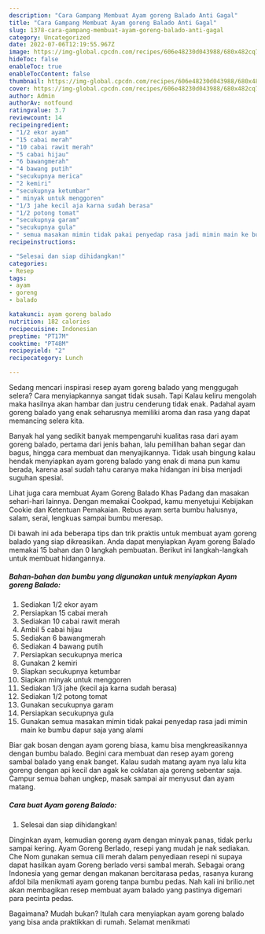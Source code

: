 ```yaml
---
description: "Cara Gampang Membuat Ayam goreng Balado Anti Gagal"
title: "Cara Gampang Membuat Ayam goreng Balado Anti Gagal"
slug: 1378-cara-gampang-membuat-ayam-goreng-balado-anti-gagal
category: Uncategorized
date: 2022-07-06T12:19:55.967Z
image: https://img-global.cpcdn.com/recipes/606e48230d043988/680x482cq70/ayam-goreng-balado-foto-resep-utama.jpg
hideToc: false
enableToc: true
enableTocContent: false
thumbnail: https://img-global.cpcdn.com/recipes/606e48230d043988/680x482cq70/ayam-goreng-balado-foto-resep-utama.jpg
cover: https://img-global.cpcdn.com/recipes/606e48230d043988/680x482cq70/ayam-goreng-balado-foto-resep-utama.jpg
author: Admin
authorAv: notfound
ratingvalue: 3.7
reviewcount: 14
recipeingredient:
- "1/2 ekor ayam"
- "15 cabai merah"
- "10 cabai rawit merah"
- "5 cabai hijau"
- "6 bawangmerah"
- "4 bawang putih"
- "secukupnya merica"
- "2 kemiri"
- "secukupnya ketumbar"
- " minyak untuk menggoren"
- "1/3 jahe kecil aja karna sudah berasa"
- "1/2 potong tomat"
- "secukupnya garam"
- "secukupnya gula"
- " semua masakan mimin tidak pakai penyedap rasa jadi mimin main ke bumbu dapur saja yang alami"
recipeinstructions:

- "Selesai dan siap dihidangkan!"
categories:
- Resep
tags:
- ayam
- goreng
- balado

katakunci: ayam goreng balado 
nutrition: 182 calories
recipecuisine: Indonesian
preptime: "PT17M"
cooktime: "PT48M"
recipeyield: "2"
recipecategory: Lunch

---
```



Sedang mencari inspirasi resep ayam goreng balado yang menggugah selera? Cara menyiapkannya sangat tidak susah. Tapi Kalau keliru mengolah maka hasilnya akan hambar dan justru cenderung tidak enak. Padahal ayam goreng balado yang enak seharusnya memiliki aroma dan rasa yang dapat memancing selera kita.


Banyak hal yang sedikit banyak mempengaruhi kualitas rasa dari ayam goreng balado, pertama dari jenis bahan, lalu pemilihan bahan segar dan bagus, hingga cara membuat dan menyajikannya. Tidak usah bingung kalau hendak menyiapkan ayam goreng balado yang enak di mana pun kamu berada, karena asal sudah tahu caranya maka hidangan ini bisa menjadi suguhan spesial.

Lihat juga cara membuat Ayam Goreng Balado Khas Padang dan masakan sehari-hari lainnya. Dengan memakai Cookpad, kamu menyetujui Kebijakan Cookie dan Ketentuan Pemakaian. Rebus ayam serta bumbu halusnya, salam, serai, lengkuas sampai bumbu meresap.


Di bawah ini ada beberapa tips dan trik praktis untuk membuat ayam goreng balado yang siap dikreasikan. Anda dapat menyiapkan Ayam goreng Balado memakai 15 bahan dan 0 langkah pembuatan. Berikut ini langkah-langkah untuk membuat hidangannya.

<!--inarticleads1-->

##### Bahan-bahan dan bumbu yang digunakan untuk menyiapkan Ayam goreng Balado:

1. Sediakan 1/2 ekor ayam
1. Persiapkan 15 cabai merah
1. Sediakan 10 cabai rawit merah
1. Ambil 5 cabai hijau
1. Sediakan 6 bawangmerah
1. Sediakan 4 bawang putih
1. Persiapkan secukupnya merica
1. Gunakan 2 kemiri
1. Siapkan secukupnya ketumbar
1. Siapkan  minyak untuk menggoren
1. Sediakan 1/3 jahe (kecil aja karna sudah berasa)
1. Sediakan 1/2 potong tomat
1. Gunakan secukupnya garam
1. Persiapkan secukupnya gula
1. Gunakan  semua masakan mimin tidak pakai penyedap rasa jadi mimin main ke bumbu dapur saja yang alami


Biar gak bosan dengan ayam goreng biasa, kamu bisa mengkreasikannya dengan bumbu balado. Begini cara membuat dan resep ayam goreng sambal balado yang enak banget. Kalau sudah matang ayam nya lalu kita goreng dengan api kecil dan agak ke coklatan aja goreng sebentar saja. Campur semua bahan ungkep, masak sampai air menyusut dan ayam matang. 

<!--inarticleads2-->

##### Cara buat Ayam goreng Balado:


1. Selesai dan siap dihidangkan!

Dinginkan ayam, kemudian goreng ayam dengan minyak panas, tidak perlu sampai kering. Ayam Goreng Berlado, resepi yang mudah je nak sediakan. Che Nom gunakan semua cili merah dalam penyediaan resepi ni supaya dapat hasilkan ayam Goreng berlado versi sambal merah. Sebagai orang Indonesia yang gemar dengan makanan bercitarasa pedas, rasanya kurang afdol bila menikmati ayam goreng tanpa bumbu pedas. Nah kali ini brilio.net akan membagikan resep membuat ayam balado yang pastinya digemari para pecinta pedas. 

Bagaimana? Mudah bukan? Itulah cara menyiapkan ayam goreng balado yang bisa anda praktikkan di rumah. Selamat menikmati
